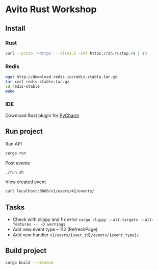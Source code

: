 # Avito Rust Workshop

## Install
### Rust
```bash
curl --proto '=https' --tlsv1.2 -sSf https://sh.rustup.rs | sh
```
### Redis
```bash
wget http://download.redis.io/redis-stable.tar.gz
tar xvzf redis-stable.tar.gz
cd redis-stable
make
```
### IDE
Download Rust plugin for [PyCharm](https://plugins.jetbrains.com/plugin/8182-rust)

## Run project

Run API
```bash
cargo run
```
Post events
```bash
./run.sh
```
View created event
```bash
curl localhost:8080/v1/users/42/events/
```

## Tasks
* Check with clippy and fix error
```cargo clippy --all-targets --all-features -- -D warnings```
* Add new event type – 112 (RefreshPage)
* Add new handler `v1/users/{user_id}/events/{event_type}/`

## Build project
```bash
cargo build --release
```
